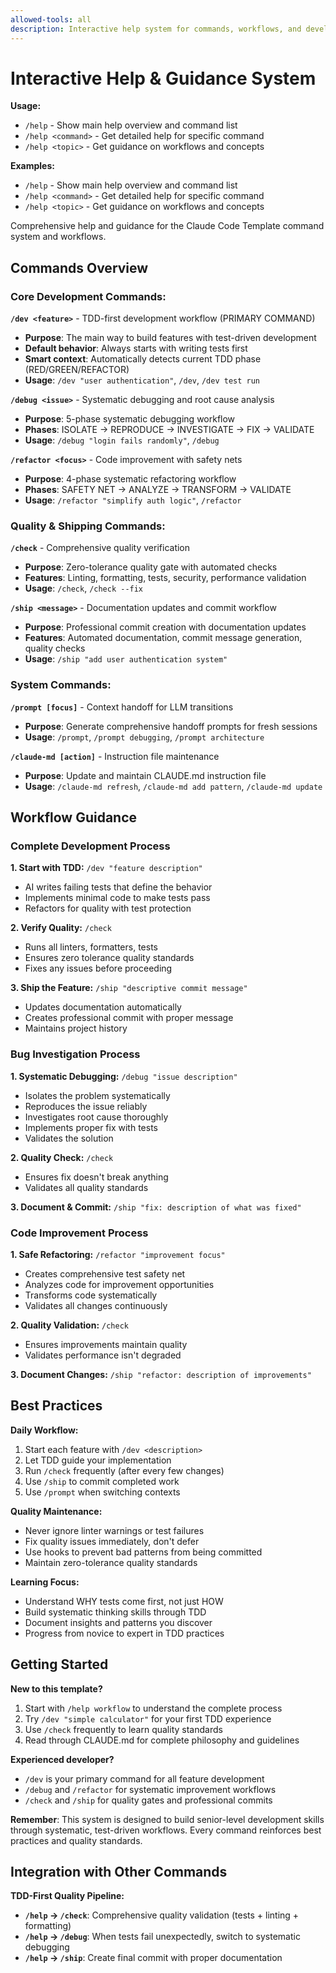 ```yaml
---
allowed-tools: all
description: Interactive help system for commands, workflows, and development guidance
---
```

# Interactive Help & Guidance System

**Usage:**
- `/help` - Show main help overview and command list
- `/help <command>` - Get detailed help for specific command
- `/help <topic>` - Get guidance on workflows and concepts

**Examples:**
- `/help` - Show main help overview and command list
- `/help <command>` - Get detailed help for specific command
- `/help <topic>` - Get guidance on workflows and concepts


Comprehensive help and guidance for the Claude Code Template command system and workflows.

## Commands Overview

### **Core Development Commands:**

**`/dev <feature>`** - TDD-first development workflow (PRIMARY COMMAND)
- **Purpose**: The main way to build features with test-driven development
- **Default behavior**: Always starts with writing tests first
- **Smart context**: Automatically detects current TDD phase (RED/GREEN/REFACTOR)
- **Usage**: `/dev "user authentication"`, `/dev`, `/dev test run`

**`/debug <issue>`** - Systematic debugging and root cause analysis
- **Purpose**: 5-phase systematic debugging workflow
- **Phases**: ISOLATE → REPRODUCE → INVESTIGATE → FIX → VALIDATE
- **Usage**: `/debug "login fails randomly"`, `/debug`

**`/refactor <focus>`** - Code improvement with safety nets
- **Purpose**: 4-phase systematic refactoring workflow  
- **Phases**: SAFETY NET → ANALYZE → TRANSFORM → VALIDATE
- **Usage**: `/refactor "simplify auth logic"`, `/refactor`

### **Quality & Shipping Commands:**

**`/check`** - Comprehensive quality verification
- **Purpose**: Zero-tolerance quality gate with automated checks
- **Features**: Linting, formatting, tests, security, performance validation
- **Usage**: `/check`, `/check --fix`

**`/ship <message>`** - Documentation updates and commit workflow
- **Purpose**: Professional commit creation with documentation updates
- **Features**: Automated documentation, commit message generation, quality checks
- **Usage**: `/ship "add user authentication system"`

### **System Commands:**

**`/prompt [focus]`** - Context handoff for LLM transitions
- **Purpose**: Generate comprehensive handoff prompts for fresh sessions
- **Usage**: `/prompt`, `/prompt debugging`, `/prompt architecture`

**`/claude-md [action]`** - Instruction file maintenance
- **Purpose**: Update and maintain CLAUDE.md instruction file
- **Usage**: `/claude-md refresh`, `/claude-md add pattern`, `/claude-md update`

## Workflow Guidance

### **Complete Development Process**

**1. Start with TDD:** `/dev "feature description"`
- AI writes failing tests that define the behavior
- Implements minimal code to make tests pass
- Refactors for quality with test protection

**2. Verify Quality:** `/check`
- Runs all linters, formatters, tests
- Ensures zero tolerance quality standards
- Fixes any issues before proceeding

**3. Ship the Feature:** `/ship "descriptive commit message"`
- Updates documentation automatically
- Creates professional commit with proper message
- Maintains project history

### **Bug Investigation Process**

**1. Systematic Debugging:** `/debug "issue description"`
- Isolates the problem systematically
- Reproduces the issue reliably
- Investigates root cause thoroughly
- Implements proper fix with tests
- Validates the solution

**2. Quality Check:** `/check`
- Ensures fix doesn't break anything
- Validates all quality standards

**3. Document & Commit:** `/ship "fix: description of what was fixed"`

### **Code Improvement Process**

**1. Safe Refactoring:** `/refactor "improvement focus"`
- Creates comprehensive test safety net
- Analyzes code for improvement opportunities
- Transforms code systematically
- Validates all changes continuously

**2. Quality Validation:** `/check`
- Ensures improvements maintain quality
- Validates performance isn't degraded

**3. Document Changes:** `/ship "refactor: description of improvements"`

## Best Practices

**Daily Workflow:**
1. Start each feature with `/dev <description>`
2. Let TDD guide your implementation
3. Run `/check` frequently (after every few changes)
4. Use `/ship` to commit completed work
5. Use `/prompt` when switching contexts

**Quality Maintenance:**
- Never ignore linter warnings or test failures
- Fix quality issues immediately, don't defer
- Use hooks to prevent bad patterns from being committed
- Maintain zero-tolerance quality standards

**Learning Focus:**
- Understand WHY tests come first, not just HOW
- Build systematic thinking skills through TDD
- Document insights and patterns you discover
- Progress from novice to expert in TDD practices

## Getting Started

**New to this template?**
1. Start with `/help workflow` to understand the complete process
2. Try `/dev "simple calculator"` for your first TDD experience
3. Use `/check` frequently to learn quality standards
4. Read through CLAUDE.md for complete philosophy and guidelines

**Experienced developer?**
- `/dev` is your primary command for all feature development
- `/debug` and `/refactor` for systematic improvement workflows
- `/check` and `/ship` for quality gates and professional commits

**Remember**: This system is designed to build senior-level development skills through systematic, test-driven workflows. Every command reinforces best practices and quality standards.
## Integration with Other Commands



**TDD-First Quality Pipeline:**
- **`/help` → `/check`**: Comprehensive quality validation (tests + linting + formatting)
- **`/help` → `/debug`**: When tests fail unexpectedly, switch to systematic debugging  
- **`/help` → `/ship`**: Create final commit with proper documentation